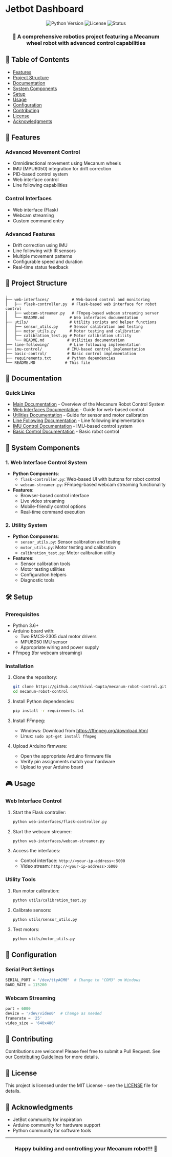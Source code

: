 # Jetbot Dashboard

<div align="center">
  <img src="https://img.shields.io/badge/Python-3.6%2B-blue" alt="Python Version">
  <img src="https://img.shields.io/badge/License-MIT-green" alt="License">
  <img src="https://img.shields.io/badge/Status-Active-brightgreen" alt="Status">
</div>

<div align="center">
  <h3>🚀 A comprehensive robotics project featuring a Mecanum wheel robot with advanced control capabilities</h3>
</div>

## 📑 Table of Contents
- [Features](#-features)
- [Project Structure](#-project-structure)
- [Documentation](#-documentation)
- [System Components](#-system-components)
- [Setup](#-setup)
- [Usage](#-usage)
- [Configuration](#-configuration)
- [Contributing](#-contributing)
- [License](#-license)
- [Acknowledgments](#-acknowledgments)

## 🚀 Features

### Advanced Movement Control
- Omnidirectional movement using Mecanum wheels
- IMU (MPU6050) integration for drift correction
- PID-based control system
- Web interface control
- Line following capabilities

### Control Interfaces
- Web interface (Flask)
- Webcam streaming
- Custom command entry

### Advanced Features
- Drift correction using IMU
- Line following with IR sensors
- Multiple movement patterns
- Configurable speed and duration
- Real-time status feedback

## 📁 Project Structure

```
.
├── web-interfaces/          # Web-based control and monitoring
│   ├── flask-controller.py  # Flask-based web interface for robot control
│   ├── webcam-streamer.py   # FFmpeg-based webcam streaming server
│   └── README.md           # Web interfaces documentation
├── utils/                  # Utility scripts and helper functions
│   ├── sensor_utils.py     # Sensor calibration and testing
│   ├── motor_utils.py      # Motor testing and calibration
│   ├── calibration_test.py # Motor calibration utility
│   └── README.md          # Utilities documentation
├── line-following/         # Line following implementation
├── imu-control/           # IMU-based control implementation
├── basic-control/         # Basic control implementation
├── requirements.txt       # Python dependencies
└── README.MD             # This file
```

## 📖 Documentation

### Quick Links
- [Main Documentation](README.MD) - Overview of the Mecanum Robot Control System
- [Web Interfaces Documentation](web-interfaces/README.md) - Guide for web-based control
- [Utilities Documentation](utils/README.md) - Guide for sensor and motor calibration
- [Line Following Documentation](line-following/README.md) - Line following implementation
- [IMU Control Documentation](imu-control/README.md) - IMU-based control system
- [Basic Control Documentation](basic-control/README.md) - Basic robot control

## 🔄 System Components

### 1. Web Interface Control System
- **Python Components**:
  - `flask-controller.py`: Web-based UI with buttons for robot control
  - `webcam-streamer.py`: FFmpeg-based webcam streaming functionality
- **Features**:
  - Browser-based control interface
  - Live video streaming
  - Mobile-friendly control options
  - Real-time command execution

### 2. Utility System
- **Python Components**:
  - `sensor_utils.py`: Sensor calibration and testing
  - `motor_utils.py`: Motor testing and calibration
  - `calibration_test.py`: Motor calibration utility
- **Features**:
  - Sensor calibration tools
  - Motor testing utilities
  - Configuration helpers
  - Diagnostic tools

## 🛠️ Setup

### Prerequisites
- Python 3.6+
- Arduino board with:
  - Two RMCS-2305 dual motor drivers
  - MPU6050 IMU sensor
  - Appropriate wiring and power supply
- FFmpeg (for webcam streaming)

### Installation
1. Clone the repository:
   ```bash
   git clone https://github.com/Shival-Gupta/mecanum-robot-control.git
   cd mecanum-robot-control
   ```

2. Install Python dependencies:
   ```bash
   pip install -r requirements.txt
   ```

3. Install FFmpeg:
   - Windows: Download from https://ffmpeg.org/download.html
   - Linux: `sudo apt-get install ffmpeg`

4. Upload Arduino firmware:
   - Open the appropriate Arduino firmware file
   - Verify pin assignments match your hardware
   - Upload to your Arduino board

## 🎮 Usage

### Web Interface Control
1. Start the Flask controller:
   ```bash
   python web-interfaces/flask-controller.py
   ```

2. Start the webcam streamer:
   ```bash
   python web-interfaces/webcam-streamer.py
   ```

3. Access the interfaces:
   - Control interface: `http://<your-ip-address>:5000`
   - Video stream: `http://<your-ip-address>:6000`

### Utility Tools
1. Run motor calibration:
   ```bash
   python utils/calibration_test.py
   ```

2. Calibrate sensors:
   ```bash
   python utils/sensor_utils.py
   ```

3. Test motors:
   ```bash
   python utils/motor_utils.py
   ```

## 🔧 Configuration

### Serial Port Settings
```python
SERIAL_PORT = "/dev/ttyACM0"  # Change to "COM3" on Windows
BAUD_RATE = 115200
```

### Webcam Streaming
```python
port = 6000
device = '/dev/video0'  # Change as needed
framerate = '25'
video_size = '640x480'
```

## 🤝 Contributing
Contributions are welcome! Please feel free to submit a Pull Request. See our [Contributing Guidelines](CONTRIBUTING.md) for more details.

## 📝 License
This project is licensed under the MIT License - see the [LICENSE](LICENSE) file for details.

## 🙏 Acknowledgments
- JetBot community for inspiration
- Arduino community for hardware support
- Python community for software tools

---

<div align="center">
  <h3>Happy building and controlling your Mecanum robot!!! 🤖</h3>
</div>
